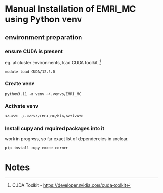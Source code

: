 # Manual Installation of EMRI_MC using Python venv

## environment preparation

### ensure CUDA is present

eg. at cluster environments, load CUDA toolkit. [^1]

```
module load CUDA/12.2.0
```

### Create venv

`python3.11 -m venv ~/.venvs/EMRI_MC`

### Activate venv

`source ~/.venvs/EMRI_MC/bin/activate`

### Install cupy and required packages into it

work in progress, so far exact list of dependencies in unclear.

`pip install cupy emcee corner`




# Notes

[^1]: CUDA Toolkit - https://developer.nvidia.com/cuda-toolkit
